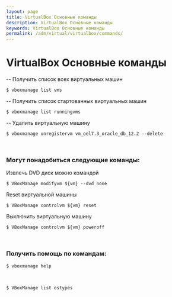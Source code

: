 ```yaml
---
layout: page
title: VirtualBox Основные команды
description: VirtualBox Основные команды
keywords: VirtualBox Основные команды
permalink: /adm/virtual/virtualbox/commands/
---
```


# VirtualBox Основные команды

-- Получить список всех виртуальных машин

    $ vboxmanage list vms

-- Получить список стартованных виртуальных машин

    $ vboxmanage list runningvms

-- Удалить виртуальную машину

    $ vboxmanage unregistervm vm_oel7.3_oracle_db_12.2 --delete

<br/>

### Могут понадобиться следующие команды:

Извлечь DVD диск можно командой

    $ VBoxManage modifyvm ${vm} --dvd none

Reset виртуальной машины

    $ VBoxManage controlvm ${vm} reset

Выключить виртуальную машину

    $ VBoxManage controlvm ${vm} poweroff

<br/>

### Получить помощь по командам:

    $ vboxmanage help

<br/>

    $ VBoxManage list ostypes
